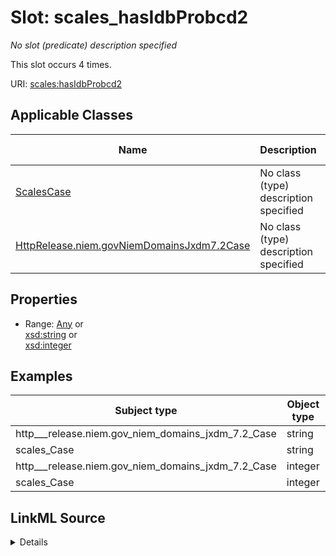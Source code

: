 

# Slot: scales_hasIdbProbcd2


_No slot (predicate) description specified_






This slot occurs 4 times.


URI: [scales:hasIdbProbcd2](http://schemas.scales-okn.org/rdf/scales#hasIdbProbcd2)



<!-- no inheritance hierarchy -->





## Applicable Classes

| Name | Description | Modifies Slot |
| --- | --- | --- |
| [ScalesCase](../classes/ScalesCase.md) | No class (type) description specified |  yes  |
| [HttpRelease.niem.govNiemDomainsJxdm7.2Case](../classes/HttpRelease.niem.govNiemDomainsJxdm7.2Case.md) | No class (type) description specified |  yes  |







## Properties

* Range: [Any](../classes/Any.md)&nbsp;or&nbsp;<br />[xsd:string](http://www.w3.org/2001/XMLSchema#string)&nbsp;or&nbsp;<br />[xsd:integer](http://www.w3.org/2001/XMLSchema#integer)






## Examples

| Subject type | Object type | Example subject | Example object | Occurrences |
| --- | --- | --- | --- | --- |
| http___release.niem.gov_niem_domains_jxdm_7.2_Case | string | scales:/CaseCriminal | -8 | 3 |
| scales_Case | string | scales:/CaseCriminal | -8 | 3 |
| http___release.niem.gov_niem_domains_jxdm_7.2_Case | integer | scales:/CaseCriminal | -8 | 1 |
| scales_Case | integer | scales:/CaseCriminal | -8 | 1 |




## LinkML Source

<details>

```yaml
name: scales_hasIdbProbcd2
annotations:
  count:
    tag: count
    value: 4
description: No slot (predicate) description specified
examples:
- object:
    example_object: '-8'
    example_object_type: string
    example_predicate: scales:hasIdbProbcd2
    example_subject: scales:/CaseCriminal
    example_subject_type: http___release.niem.gov_niem_domains_jxdm_7.2_Case
- object:
    example_object: '-8'
    example_object_type: string
    example_predicate: scales:hasIdbProbcd2
    example_subject: scales:/CaseCriminal
    example_subject_type: scales_Case
- object:
    example_object: '-8'
    example_object_type: integer
    example_predicate: scales:hasIdbProbcd2
    example_subject: scales:/CaseCriminal
    example_subject_type: http___release.niem.gov_niem_domains_jxdm_7.2_Case
- object:
    example_object: '-8'
    example_object_type: integer
    example_predicate: scales:hasIdbProbcd2
    example_subject: scales:/CaseCriminal
    example_subject_type: scales_Case
from_schema: scales-kg
rank: 1000
slot_uri: scales:hasIdbProbcd2
alias: scales_hasIdbProbcd2
domain_of:
- http___release.niem.gov_niem_domains_jxdm_7.2_Case
- scales_Case
range: Any
any_of:
- range: string
- range: integer

```
</details>